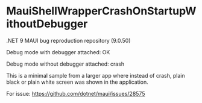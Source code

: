 # MauiShellWrapperCrashOnStartupWithoutDebugger
.NET 9 MAUI bug reproduction repository (9.0.50)

Debug mode with debugger attached: OK

Debug mode without debugger attached: crash

This is a minimal sample from a larger app where instead of crash, plain black or plain white screen was shown in the application.

For issue: https://github.com/dotnet/maui/issues/28575
